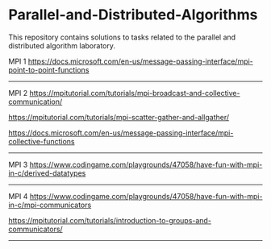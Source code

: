 # Parallel-and-Distributed-Algorithms

This repository contains solutions to tasks related to the parallel and distributed algorithm laboratory.


MPI 1 https://docs.microsoft.com/en-us/message-passing-interface/mpi-point-to-point-functions

--------------------------

MPI 2 https://mpitutorial.com/tutorials/mpi-broadcast-and-collective-communication/

  https://mpitutorial.com/tutorials/mpi-scatter-gather-and-allgather/  
      
  https://docs.microsoft.com/en-us/message-passing-interface/mpi-collective-functions
  
  -----------------------------------------

MPI 3 https://www.codingame.com/playgrounds/47058/have-fun-with-mpi-in-c/derived-datatypes

---------------------------------------------

MPI 4  https://www.codingame.com/playgrounds/47058/have-fun-with-mpi-in-c/mpi-communicators

   https://mpitutorial.com/tutorials/introduction-to-groups-and-communicators/
   
   ------------------------------------


